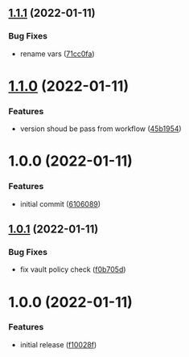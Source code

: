 ## [1.1.1](https://github.com/sitkoru/dotnet-release-action/compare/v1.1.0...v1.1.1) (2022-01-11)


### Bug Fixes

* rename vars ([71cc0fa](https://github.com/sitkoru/dotnet-release-action/commit/71cc0fa6acb9c26e6078861e2214f5a90696622a))

# [1.1.0](https://github.com/sitkoru/dotnet-release-action/compare/v1.0.0...v1.1.0) (2022-01-11)


### Features

* version shoud be pass from workflow ([45b1954](https://github.com/sitkoru/dotnet-release-action/commit/45b195414b87d5e17da7c90ef93e7e3f1e8042f0))

# 1.0.0 (2022-01-11)


### Features

* initial commit ([6106089](https://github.com/sitkoru/dotnet-release-action/commit/61060893f6a8dc5d248f2ce353e9f7503e45432a))

## [1.0.1](https://github.com/sitkoru/docker-deploy-action/compare/v1.0.0...v1.0.1) (2022-01-11)


### Bug Fixes

* fix vault policy check ([f0b705d](https://github.com/sitkoru/docker-deploy-action/commit/f0b705d12dd25dd958eb13c149a1e8d8fb24aa41))

# 1.0.0 (2022-01-11)


### Features

* initial release ([f10028f](https://github.com/sitkoru/docker-deploy-action/commit/f10028ff4ee2d85ad72b7ce024c4a66e2d22736d))
